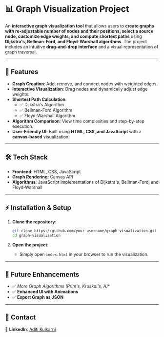 # 📊 Graph Visualization Project

An **interactive graph visualization tool** that allows users to **create graphs with re-adjustable number of nodes and their positions, select a source node, customize edge weights, and compute shortest paths** using **Dijkstra's, Bellman-Ford, and Floyd-Warshall algorithms**. The project includes an intuitive **drag-and-drop interface** and a visual representation of graph traversal.

---

## 🚀 Features

- **Graph Creation**: Add, remove, and connect nodes with weighted edges.
- **Interactive Visualization**: Drag nodes and dynamically adjust edge weights.
- **Shortest Path Calculation**: 
  - ✅ Dijkstra's Algorithm
  - ✅ Bellman-Ford Algorithm
  - ✅ Floyd-Warshall Algorithm
- **Algorithm Comparison**: View time complexities and step-by-step execution.
- **User-Friendly UI**: Built using **HTML, CSS, and JavaScript** with a **canvas-based** visualization.

---

## 🛠 Tech Stack

- **Frontend**: HTML, CSS, JavaScript
- **Graph Rendering**: Canvas API
- **Algorithms**: JavaScript implementations of Dijkstra's, Bellman-Ford, and Floyd-Warshall

---

## ⚡ Installation & Setup

1. **Clone the repository**:
   ```sh
   git clone https://github.com/your-username/graph-visualization.git
   cd graph-visualization
   ```

2. **Open the project**:
   - Simply open `index.html` in your browser to run the visualization.
---

## 📜 Future Enhancements
- ✅ **More Graph Algorithms (Prim's, Kruskal's, A*)**
- ✅ **Enhanced UI with Animations**
- ✅ **Export Graph as JSON**

---

## 📧 Contact
🔗 **LinkedIn**: [Aditi Kulkarni](https://www.linkedin.com/in/aditi-kulkarni-45a9381b7/)
